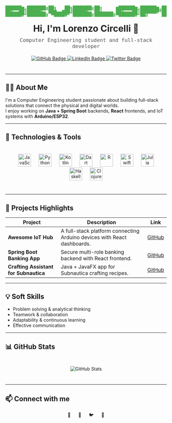 <div align="center" style="margin: 60px 0 40px 0;">

  <pre style="font-family: monospace; font-size: 14px; line-height: 5px; color: #4caf50; margin-bottom: 10px;">

██████╗ ███████╗██╗   ██╗███████╗██╗      ██████╗ ██████╗ ███████╗██████╗ 
██╔══██╗██╔════╝██║   ██║██╔════╝██║     ██╔═══██╗██╔══██╗██╔════╝██╔══██╗
██║  ██║█████╗  ██║   ██║█████╗  ██║     ██║   ██║██████╔╝█████╗  ██████╔╝
██║  ██║██╔══╝  ╚██╗ ██╔╝██╔══╝  ██║     ██║   ██║██╔═══╝ ██╔══╝  ██╔══██╗
██████╔╝███████╗ ╚████╔╝ ███████╗███████╗╚██████╔╝██║     ███████╗██║  ██║
╚═════╝ ╚══════╝  ╚═══╝  ╚══════╝╚══════╝ ╚═════╝ ╚═╝     ╚══════╝╚═╝  ╚═╝
                                                                          
  </pre>

  <h1 style="margin: 0; font-weight: 700; color: #222;">Hi, I'm Lorenzo Circelli 👋</h1>
  <p style="margin: 10px 0 20px 0; font-family: monospace; background: transparent; font-size: 16px; color: #555;">
    Computer Engineering student and full-stack developer
  </p>

  <!-- Badges -->
  <p>
    <a href="https://github.com/LORENZOCIRCELLI" target="_blank" rel="noopener noreferrer">
      <img src="https://img.shields.io/badge/GitHub-LORENZOCIRCELLI-181717?style=for-the-badge&logo=github&logoColor=white" alt="GitHub Badge" />
    </a>
    <a href="https://www.linkedin.com/in/lorenzocircelli" target="_blank" rel="noopener noreferrer">
      <img src="https://img.shields.io/badge/LinkedIn-Lorenzo%20Circelli-0077B5?style=for-the-badge&logo=linkedin&logoColor=white" alt="LinkedIn Badge" />
    </a>
    <a href="https://twitter.com/lorenzocircelli" target="_blank" rel="noopener noreferrer">
      <img src="https://img.shields.io/badge/Twitter-@lorenzocircelli-1DA1F2?style=for-the-badge&logo=twitter&logoColor=white" alt="Twitter Badge" />
    </a>
  </p>
</div>

---

## 👨‍💻 About Me

I'm a Computer Engineering student passionate about building full-stack solutions that connect the physical and digital worlds.  
I enjoy working on **Java + Spring Boot** backends, **React** frontends, and IoT systems with **Arduino/ESP32**.

---

## 🔧 Technologies & Tools

<div align="center" style="margin: 40px 0;">
  <img height="40" alt="JavaScript" src="https://cdn.simpleicons.org/javascript" style="margin: 0 10px;"/>
  <img height="40" alt="Python" src="https://cdn.simpleicons.org/python" style="margin: 0 10px;"/>
  <img height="40" alt="Kotlin" src="https://cdn.simpleicons.org/kotlin" style="margin: 0 10px;"/>
  <img height="40" alt="Dart" src="https://cdn.simpleicons.org/dart" style="margin: 0 10px;"/>
  <img height="40" alt="R" src="https://cdn.simpleicons.org/r" style="margin: 0 10px;"/>
  <img height="40" alt="Swift" src="https://cdn.simpleicons.org/swift" style="margin: 0 10px;"/>
  <img height="40" alt="Julia" src="https://cdn.simpleicons.org/julia" style="margin: 0 10px;"/>
  <img height="40" alt="Haskell" src="https://cdn.simpleicons.org/haskell" style="margin: 0 10px;"/>
  <img height="40" alt="Clojure" src="https://cdn.simpleicons.org/clojure" style="margin: 0 10px;"/>
</div>

---

## 🚀 Projects Highlights

| Project | Description | Link |
| ------- | ----------- | ---- |
| **Awesome IoT Hub** | A full-stack platform connecting Arduino devices with React dashboards. | [GitHub](https://github.com/LORENZOCIRCELLI/awesome-iot-hub) |
| **Spring Boot Banking App** | Secure multi-role banking backend with React frontend. | [GitHub](https://github.com/LORENZOCIRCELLI/springboot-banking) |
| **Crafting Assistant for Subnautica** | Java + JavaFX app for Subnautica crafting recipes. | [GitHub](https://github.com/LORENZOCIRCELLI/subnautica-crafting) |

---

## 💡 Soft Skills

- Problem solving & analytical thinking  
- Teamwork & collaboration  
- Adaptability & continuous learning  
- Effective communication  

---

## 📊 GitHub Stats

<p align="center" style="margin: 40px 0;">
  <picture>
    <source media="(prefers-color-scheme: dark)" srcset="https://github-readme-stats.vercel.app/api?username=LORENZOCIRCELLI&show_icons=true&theme=dark" />
    <source media="(prefers-color-scheme: light)" srcset="https://github-readme-stats.vercel.app/api?username=LORENZOCIRCELLI&show_icons=true&theme=light" />
    <img src="https://github-readme-stats.vercel.app/api?username=LORENZOCIRCELLI&show_icons=true&theme=radical" alt="GitHub Stats" />
  </picture>
</p>

---

## 📫 Connect with me

<div align="center" style="margin: 20px 0;">
  <a href="mailto:lorenzo@example.com" style="text-decoration:none; margin: 0 10px;" title="Email">
    📧
  </a>
  <a href="https://linkedin.com/in/lorenzocircelli" target="_blank" rel="noopener noreferrer" style="text-decoration:none; margin: 0 10px;" title="LinkedIn">
    🔗
  </a>
  <a href="https://twitter.com/lorenzocircelli" target="_blank" rel="noopener noreferrer" style="text-decoration:none; margin: 0 10px;" title="Twitter">
    🐦
  </a>
  <a href="https://github.com/LORENZOCIRCELLI" target="_blank" rel="noopener noreferrer" style="text-decoration:none; margin: 0 10px;" title="GitHub">
    🐙
  </a>
</div>
